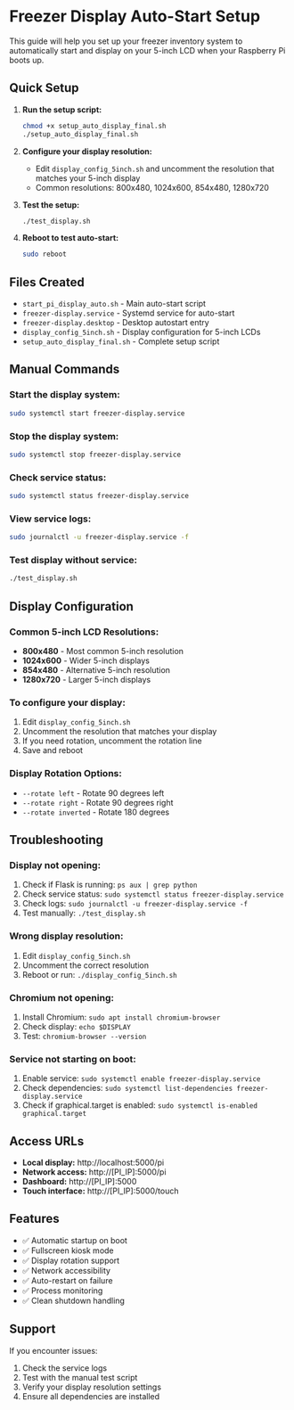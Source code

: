 # Freezer Display Auto-Start Setup

This guide will help you set up your freezer inventory system to automatically start and display on your 5-inch LCD when your Raspberry Pi boots up.

## Quick Setup

1. **Run the setup script:**
   ```bash
   chmod +x setup_auto_display_final.sh
   ./setup_auto_display_final.sh
   ```

2. **Configure your display resolution:**
   - Edit `display_config_5inch.sh` and uncomment the resolution that matches your 5-inch display
   - Common resolutions: 800x480, 1024x600, 854x480, 1280x720

3. **Test the setup:**
   ```bash
   ./test_display.sh
   ```

4. **Reboot to test auto-start:**
   ```bash
   sudo reboot
   ```

## Files Created

- `start_pi_display_auto.sh` - Main auto-start script
- `freezer-display.service` - Systemd service for auto-start
- `freezer-display.desktop` - Desktop autostart entry
- `display_config_5inch.sh` - Display configuration for 5-inch LCDs
- `setup_auto_display_final.sh` - Complete setup script

## Manual Commands

### Start the display system:
```bash
sudo systemctl start freezer-display.service
```

### Stop the display system:
```bash
sudo systemctl stop freezer-display.service
```

### Check service status:
```bash
sudo systemctl status freezer-display.service
```

### View service logs:
```bash
sudo journalctl -u freezer-display.service -f
```

### Test display without service:
```bash
./test_display.sh
```

## Display Configuration

### Common 5-inch LCD Resolutions:
- **800x480** - Most common 5-inch resolution
- **1024x600** - Wider 5-inch displays
- **854x480** - Alternative 5-inch resolution
- **1280x720** - Larger 5-inch displays

### To configure your display:
1. Edit `display_config_5inch.sh`
2. Uncomment the resolution that matches your display
3. If you need rotation, uncomment the rotation line
4. Save and reboot

### Display Rotation Options:
- `--rotate left` - Rotate 90 degrees left
- `--rotate right` - Rotate 90 degrees right
- `--rotate inverted` - Rotate 180 degrees

## Troubleshooting

### Display not opening:
1. Check if Flask is running: `ps aux | grep python`
2. Check service status: `sudo systemctl status freezer-display.service`
3. Check logs: `sudo journalctl -u freezer-display.service -f`
4. Test manually: `./test_display.sh`

### Wrong display resolution:
1. Edit `display_config_5inch.sh`
2. Uncomment the correct resolution
3. Reboot or run: `./display_config_5inch.sh`

### Chromium not opening:
1. Install Chromium: `sudo apt install chromium-browser`
2. Check display: `echo $DISPLAY`
3. Test: `chromium-browser --version`

### Service not starting on boot:
1. Enable service: `sudo systemctl enable freezer-display.service`
2. Check dependencies: `sudo systemctl list-dependencies freezer-display.service`
3. Check if graphical.target is enabled: `sudo systemctl is-enabled graphical.target`

## Access URLs

- **Local display:** http://localhost:5000/pi
- **Network access:** http://[PI_IP]:5000/pi
- **Dashboard:** http://[PI_IP]:5000
- **Touch interface:** http://[PI_IP]:5000/touch

## Features

- ✅ Automatic startup on boot
- ✅ Fullscreen kiosk mode
- ✅ Display rotation support
- ✅ Network accessibility
- ✅ Auto-restart on failure
- ✅ Process monitoring
- ✅ Clean shutdown handling

## Support

If you encounter issues:
1. Check the service logs
2. Test with the manual test script
3. Verify your display resolution settings
4. Ensure all dependencies are installed
